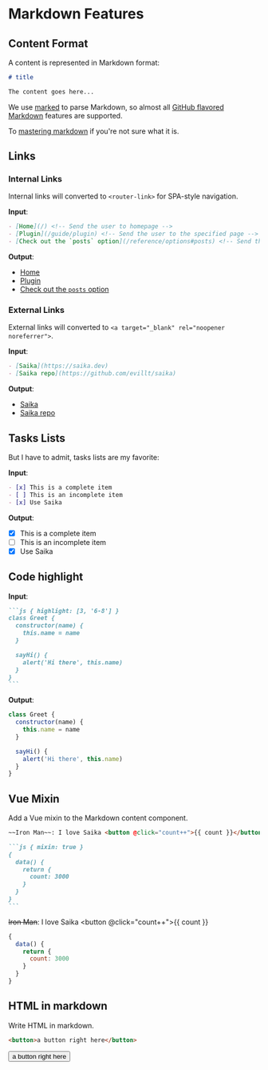 # Markdown Features

## Content Format

A content is represented in Markdown format:

```markdown
# title

The content goes here...
```

We use [marked](https://marked.js.org) to parse Markdown, so almost all [GitHub flavored Markdown](https://github.github.com/gfm/) features are supported.

To [mastering markdown](https://guides.github.com/features/mastering-markdown/) if you're not sure what it is.

## Links

### Internal Links

Internal links will converted to `<router-link>` for SPA-style navigation.

__Input__:

```markdown
- [Home](/) <!-- Send the user to homepage -->
- [Plugin](/guide/plugin) <!-- Send the user to the specified page -->
- [Check out the `posts` option](/reference/options#posts) <!-- Send the user to the specified page with anchor -->
```

__Output__:

- [Home](/) <!-- Send the user to homepage -->
- [Plugin](/guide/plugin) <!-- Send the user to the specified page -->
- [Check out the `posts` option](/reference/options#posts) <!-- Send the user to the specified page with anchor -->

### External Links

External links will converted to `<a target="_blank" rel="noopener noreferrer">`.

__Input__:

```markdown
- [Saika](https://saika.dev)
- [Saika repo](https://github.com/evillt/saika)
```

__Output__:

- [Saika](https://saika.dev)
- [Saika repo](https://github.com/evillt/saika)

## Tasks Lists

But I have to admit, tasks lists are my favorite:

__Input__:

```markdown
- [x] This is a complete item
- [ ] This is an incomplete item
- [x] Use Saika
```

__Output__:

- [x] This is a complete item
- [ ] This is an incomplete item
- [x] Use Saika

## Code highlight

__Input__:

````markdown
```js { highlight: [3, '6-8'] }
class Greet {
  constructor(name) {
    this.name = name
  }

  sayHi() {
    alert('Hi there', this.name)
  }
}
```
````

__Output__:

```js {highlight: [3, '6-8']}
class Greet {
  constructor(name) {
    this.name = name
  }

  sayHi() {
    alert('Hi there', this.name)
  }
}
```

## Vue Mixin

Add a Vue mixin to the Markdown content component.

````markdown
~~Iron Man~~: I love Saika <button @click="count++">{{ count }}</button>

```js { mixin: true }
{
  data() {
    return {
      count: 3000
    }
  }
}
```
````

~~Iron Man~~: I love Saika <button @click="count++">{{ count }}</button>

```js { mixin: true }
{
  data() {
    return {
      count: 3000
    }
  }
}
```

## HTML in markdown

Write HTML in markdown.

```html
<button>a button right here</button>
```

<button>a button right here</button>
